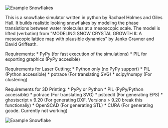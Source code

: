 ![Example Snowflakes](https://raw.githubusercontent.com/vishnubob/snowflake/master/media/collage_medium.jpg)

This is a snowflake simulator written in python by Rachael Holmes and Giles
Hall.  It builds realistic looking snowflakes by modeling the phase
transistions between water molecules at a mesoscopic scale.  The model is
lifted (verbatim) from "MODELING SNOW CRYSTAL GROWTH II: A mesoscopic lattice
map with plausible dynamics" by Janko Gravner and David Griffeath.

Requirements:
    * PyPy (for fast execution of the simulations)
    * PIL for exporting graphics (PyPy accesible)

Requirements for Laser Cutting:
    * Python only (no PyPy support)
    * PIL (Python accessible)
    * potrace (For translating SVG)
    * scipy/numpy (For clustering)

Requirements for 3D Printing:
    * PyPy or Python
    * PIL (PyPy/Python accessible)
    * potrace (For translating SVG)
    * pstoedit (For generating EPS)
    * ghostscript v 9.20 (For generating DXF. Versions > 9.20 break this functionaliy)
    * OpenSCAD (For generating STL)
    * CURA (For generating gcode. Currently not working)

![Example Snowflake](https://raw.githubusercontent.com/vishnubob/snowflake/master/media/example.png)
